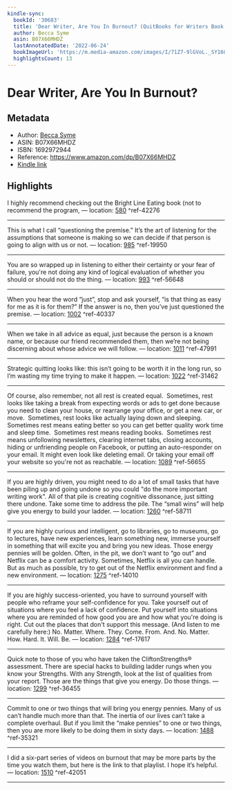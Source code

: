 ```yaml
---
kindle-sync:
  bookId: '30683'
  title: 'Dear Writer, Are You In Burnout? (QuitBooks for Writers Book 2)'
  author: Becca Syme
  asin: B07X66MHDZ
  lastAnnotatedDate: '2022-06-24'
  bookImageUrl: 'https://m.media-amazon.com/images/I/71Z7-9lGVoL._SY160.jpg'
  highlightsCount: 13
---
```

# Dear Writer, Are You In Burnout?
## Metadata
* Author: [Becca Syme](https://www.amazon.com/Becca-Syme/e/B07N3B7QTZ/ref=dp_byline_cont_ebooks_1)
* ASIN: B07X66MHDZ
* ISBN: 1692972944
* Reference: https://www.amazon.com/dp/B07X66MHDZ
* [Kindle link](kindle://book?action=open&asin=B07X66MHDZ)

## Highlights
I highly recommend checking out the Bright Line Eating book (not to recommend the program, — location: [580](kindle://book?action=open&asin=B07X66MHDZ&location=580) ^ref-42276

---
This is what I call “questioning the premise.” It’s the art of listening for the assumptions that someone is making so we can decide if that person is going to align with us or not. — location: [985](kindle://book?action=open&asin=B07X66MHDZ&location=985) ^ref-19950

---
You are so wrapped up in listening to either their certainty or your fear of failure, you're not doing any kind of logical evaluation of whether you should or should not do the thing. — location: [993](kindle://book?action=open&asin=B07X66MHDZ&location=993) ^ref-56648

---
When you hear the word “just”, stop and ask yourself, “is that thing as easy for me as it is for them?” If the answer is no, then you’ve just questioned the premise. — location: [1002](kindle://book?action=open&asin=B07X66MHDZ&location=1002) ^ref-40337

---
When we take in all advice as equal, just because the person is a known name, or because our friend recommended them, then we’re not being discerning about whose advice we will follow. — location: [1011](kindle://book?action=open&asin=B07X66MHDZ&location=1011) ^ref-47991

---
Strategic quitting looks like: this isn’t going to be worth it in the long run, so I’m wasting my time trying to make it happen. — location: [1022](kindle://book?action=open&asin=B07X66MHDZ&location=1022) ^ref-31462

---
Of course, also remember, not all rest is created equal.  Sometimes, rest looks like taking a break from expecting words or ads to get done because you need to clean your house, or rearrange your office, or get a new car, or move.  Sometimes, rest looks like actually laying down and sleeping.  Sometimes rest means eating better so you can get better quality work time and sleep time.  Sometimes rest means reading books.  Sometimes rest means unfollowing newsletters, clearing internet tabs, closing accounts, hiding or unfriending people on Facebook, or putting an auto-responder on your email. It might even look like deleting email. Or taking your email off your website so you're not as reachable. — location: [1089](kindle://book?action=open&asin=B07X66MHDZ&location=1089) ^ref-56655

---
If you are highly driven, you might need to do a lot of small tasks that have been piling up and going undone so you could "do the more important writing work". All of that pile is creating cognitive dissonance, just sitting there undone. Take some time to address the pile. The “small wins” will help give you energy to build your ladder. — location: [1260](kindle://book?action=open&asin=B07X66MHDZ&location=1260) ^ref-58711

---
If you are highly curious and intelligent, go to libraries, go to museums, go to lectures, have new experiences, learn something new, immerse yourself in something that will excite you and bring you new ideas. Those energy pennies will be golden. Often, in the pit, we don’t want to “go out” and Netflix can be a comfort activity. Sometimes, Netflix is all you can handle. But as much as possible, try to get out of the Netflix environment and find a new environment. — location: [1275](kindle://book?action=open&asin=B07X66MHDZ&location=1275) ^ref-14010

---
If you are highly success-oriented, you have to surround yourself with people who reframe your self-confidence for you. Take yourself out of situations where you feel a lack of confidence. Put yourself into situations where you are reminded of how good you are and how what you're doing is right. Cut out the places that don't support this message. (And listen to me carefully here:) No. Matter. Where. They. Come. From. And. No. Matter. How. Hard. It. Will. Be. — location: [1284](kindle://book?action=open&asin=B07X66MHDZ&location=1284) ^ref-17617

---
Quick note to those of you who have taken the CliftonStrengths® assessment. There are special hacks to building ladder rungs when you know your Strengths. With any Strength, look at the list of qualities from your report. Those are the things that give you energy. Do those things. — location: [1299](kindle://book?action=open&asin=B07X66MHDZ&location=1299) ^ref-36455

---
Commit to one or two things that will bring you energy pennies. Many of us can’t handle much more than that. The inertia of our lives can’t take a complete overhaul. But if you limit the “make pennies” to one or two things, then you are more likely to be doing them in sixty days. — location: [1488](kindle://book?action=open&asin=B07X66MHDZ&location=1488) ^ref-35321

---
I did a six-part series of videos on burnout that may be more parts by the time you watch them, but here is the link to that playlist. I hope it’s helpful. — location: [1510](kindle://book?action=open&asin=B07X66MHDZ&location=1510) ^ref-42051

---
